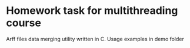 # Homework task for multithreading course
Arff files data merging utility written in C.
Usage examples in demo folder

